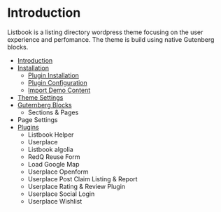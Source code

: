 # Introduction

Listbook is a listing directory wordpress theme focusing on the user experience and perfomance. The theme is build using native Gutenberg blocks.

* [Introduction](README.md)
* [Installation](installation.md)
  * [Plugin Installation](installation/plugin-installation.md)
  * [Plugin Configuration](installation/plugin-configuration.md)
  * [Import Demo Content](installation/import-demo-content.md)
* [Theme Settings](plugin-installation.md)
* [Guternberg Blocks](guternberg-blocks.md)
  * Sections & Pages
* Page Settings
* [Plugins](plugins.md)
  * Listbook Helper
  * Userplace
  * Listbook algolia
  * RedQ Reuse Form
  * Load Google Map
  * Userplace Openform
  * Userplace Post Claim Listing & Report
  * Userplace Rating & Review Plugin
  * Userplace Social Login
  * Userplace Wishlist



